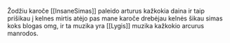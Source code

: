 Žodžiu karoče [[InsaneSimas]] paleido arturus kažkokia daina ir taip prišikau į kelnes mirtis atėjo pas mane karoče drebėjau kelnės šikau simas koks blogas omg, ir ta muzika yra [[Lygis]] muzika kažkokio arcurus manrodos.
